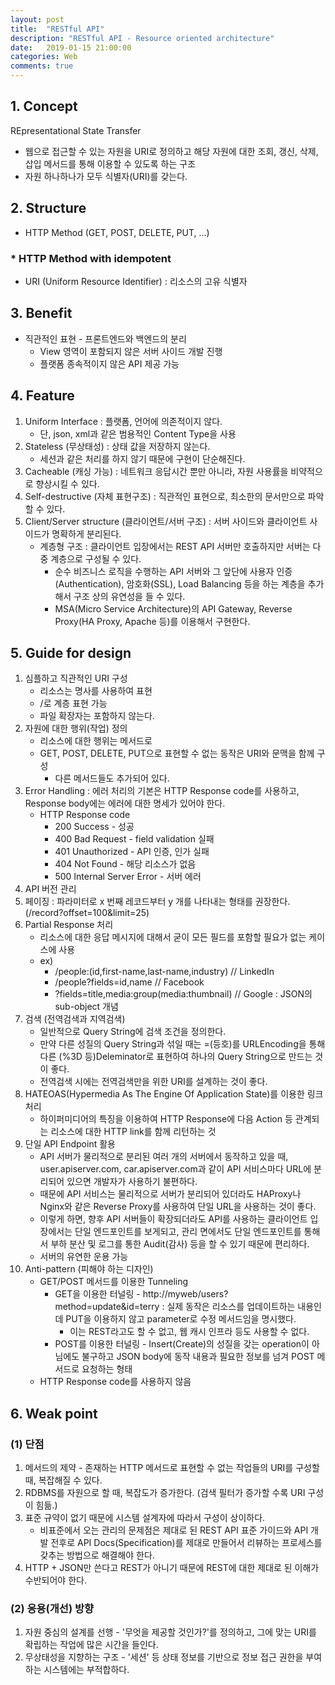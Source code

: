 ```yaml
---
layout: post
title:  "RESTful API"
description: "RESTful API - Resource oriented architecture"
date:   2019-01-15 21:00:00
categories: Web
comments: true
---
```

## 1. Concept
REpresentational State Transfer
- 웹으로 접근할 수 있는 자원을 URI로 정의하고 해당 자원에 대한 조회, 갱신, 삭제, 삽입 메서드를 통해 이용할 수 있도록 하는 구조
- 자원 하나하나가 모두 식별자(URI)를 갖는다.

## 2. Structure
- HTTP Method (GET, POST, DELETE, PUT, ...)

### * HTTP Method with idempotent

- URI (Uniform Resource Identifier) : 리소스의 고유 식별자

## 3. Benefit
- 직관적인 표현 - 프론트엔드와 백엔드의 분리
    - View 영역이 포함되지 않은 서버 사이드 개발 진행
    - 플랫폼 종속적이지 않은 API 제공 가능

## 4. Feature
1. Uniform Interface : 플랫폼, 언어에 의존적이지 않다.
    - 단, json, xml과 같은 범용적인 Content Type을 사용
2. Stateless (무상태성) : 상태 값을 저장하지 않는다.
    - 세션과 같은 처리를 하지 않기 때문에 구현이 단순해진다.
3. Cacheable (캐싱 가능) : 네트워크 응답시간 뿐만 아니라, 자원 사용률을 비약적으로 향상시킬 수 있다.
4. Self-destructive (자체 표현구조) : 직관적인 표현으로, 최소한의 문서만으로 파악할 수 있다.
5. Client/Server structure (클라이언트/서버 구조) : 서버 사이드와 클라이언트 사이드가 명확하게 분리된다.
    - 계층형 구조 : 클라이언트 입장에서는 REST API 서버만 호출하지만 서버는 다중 계층으로 구성될 수 있다.
        - 순수 비즈니스 로직을 수행하는 API 서버와 그 앞단에 사용자 인증(Authentication), 암호화(SSL), Load Balancing 등을 하는 계층을 추가해서 구조 상의 유연성을 들 수 있다.
        - MSA(Micro Service Architecture)의 API Gateway, Reverse Proxy(HA Proxy, Apache 등)를 이용해서 구현한다.

## 5. Guide for design
1. 심플하고 직관적인 URI 구성
    - 리소스는 명사를 사용하여 표현
    - /로 계층 표현 가능
    - 파일 확장자는 포함하지 않는다.
2. 자원에 대한 행위(작업) 정의
    - 리소스에 대한 행위는 메서드로
    - GET, POST, DELETE, PUT으로 표현할 수 없는 동작은 URI와 문맥을 함께 구성
        - 다른 메서드들도 추가되어 있다.
3. Error Handling : 에러 처리의 기본은 HTTP Response code를 사용하고, Response body에는 에러에 대한 명세가 있어야 한다.
    - HTTP Response code
        - 200 Success - 성공
        - 400 Bad Request - field validation 실패
        - 401 Unauthorized - API 인증, 인가 실패
        - 404 Not Found - 해당 리소스가 없음
        - 500 Internal Server Error - 서버 에러
4. API 버전 관리
5. 페이징 : 파라미터로 x 번째 레코드부터 y 개를 나타내는 형태를 권장한다. (/record?offset=100&limit=25)
6. Partial Response 처리
    - 리소스에 대한 응답 메시지에 대해서 굳이 모든 필드를 포함할 필요가 없는 케이스에 사용
    - ex)
        - /people:(id,first-name,last-name,industry) // LinkedIn
        - /people?fields=id,name // Facebook
        - ?fields=title,media:group(media:thumbnail) // Google : JSON의 sub-object 개념
7. 검색 (전역검색과 지역검색)
    - 일반적으로 Query String에 검색 조건을 정의한다.
    - 만약 다른 성질의 Query String과 섞일 때는 =(등호)를 URLEncoding을 통해 다른 (%3D 등)Deleminator로 표현하여 하나의 Query String으로 만드는 것이 좋다.
    - 전역검색 시에는 전역검색만을 위한 URI를 설계하는 것이 좋다.
8. HATEOAS(Hypermedia As The Engine Of Application State)를 이용한 링크 처리
    - 하이퍼미디어의 특징을 이용하여 HTTP Response에 다음 Action 등 관계되는 리소스에 대한 HTTP link를 함께 리턴하는 것
9. 단일 API Endpoint 활용
    - API 서버가 물리적으로 분리된 여러 개의 서버에서 동작하고 있을 때, user.apiserver.com, car.apiserver.com과 같이 API 서비스마다 URL에 분리되어 있으면 개발자가 사용하기 불편하다.
    - 때문에 API 서비스는 물리적으로 서버가 분리되어 있더라도 HAProxy나 Nginx와 같은 Reverse Proxy를 사용하여 단일 URL을 사용하는 것이 좋다.
    - 이렇게 하면, 향후 API 서버들이 확장되더라도 API를 사용하는 클라이언트 입장에서는 단일 엔드포인트를 보게되고, 관리 면에서도 단일 엔드포인트를 통해서 부하 분산 및 로그를 통한 Audit(감사) 등을 할 수 있기 때문에 편리하다.
    - 서버의 유연한 운용 가능
8. Anti-pattern (피해야 하는 디자인)
    - GET/POST 메서드를 이용한 Tunneling
        - GET을 이용한 터널링 - http://myweb/users?method=update&id=terry : 실제 동작은 리소스를 업데이트하는 내용인데 PUT을 이용하지 않고 parameter로 수정 메서드임을 명시했다.
            - 이는 REST라고도 할 수 없고, 웹 캐시 인프라 등도 사용할 수 없다.
        - POST를 이용한 터널링 - Insert(Create)의 성질을 갖는 operation이 아님에도 불구하고 JSON body에 동작 내용과 필요한 정보를 넘겨 POST 메서드로 요청하는 형태
    - HTTP Response code를 사용하지 않음

## 6. Weak point
### (1) 단점
1. 메서드의 제약 - 존재하는 HTTP 메서드로 표현할 수 없는 작업들의 URI를 구성할 때, 복잡해질 수 있다.
2. RDBMS를 자원으로 할 때, 복잡도가 증가한다. (검색 필터가 증가할 수록 URI 구성이 힘듦.)
3. 표준 규약이 없기 때문에 시스템 설계자에 따라서 구성이 상이하다.
    - 비표준에서 오는 관리의 문제점은 제대로 된 REST API 표준 가이드와 API 개발 전후로 API Docs(Specification)를 제대로 만들어서 리뷰하는 프로세스를 갖추는 방법으로 해결해야 한다.
4. HTTP + JSON만 쓴다고 REST가 아니기 때문에 REST에 대한 제대로 된 이해가 수반되어야 한다.
### (2) 응용(개선) 방향
1. 자원 중심의 설계를 선행 - '무엇을 제공할 것인가?'를 정의하고, 그에 맞는 URI를 확립하는 작업에 많은 시간을 들인다.
2. 무상태성을 지향하는 구조 - '세션' 등 상태 정보를 기반으로 정보 접근 권한을 부여하는 시스템에는 부적합하다.
